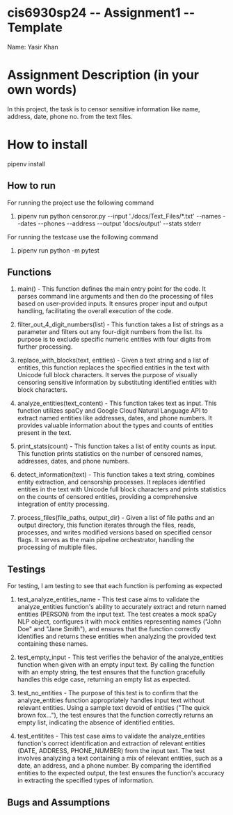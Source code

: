# cis6930sp24 -- Assignment1 -- Template

Name: Yasir Khan

# Assignment Description (in your own words)
In this project, the task is to censor sensitive information like name, address, date, phone no. from the text files.

# How to install
pipenv install

## How to run
For running the project use the following command
1) pipenv run python censoror.py --input './docs/Text_Files/*.txt' --names --dates --phones --address --output 'docs/output' --stats stderr

For running the testcase use the following command
1) pipenv run python -m pytest


## Functions
1)  main() - This function defines the main entry point for the code. It parses command line arguments and then do the processing of files based on user-provided inputs. It ensures proper input and output handling, facilitating the overall execution of the code.

2) filter_out_4_digit_numbers(list) - This function takes a list of strings as a parameter and filters out any four-digit numbers from the list. Its purpose is to exclude specific numeric entities with four digits from further processing.

3) replace_with_blocks(text, entities) - Given a text string and a list of entities, this function replaces the specified entities in the text with Unicode full block characters. It serves the purpose of visually censoring sensitive information by substituting identified entities with block characters.

4) analyze_entities(text_content) - This function takes text as input. This function utilizes spaCy and Google Cloud Natural Language API to extract named entities like addresses, dates, and phone numbers. It provides valuable information about the types and counts of entities present in the text.

5) print_stats(count) - This function takes a list of entity counts as input. This function prints statistics on the number of censored names, addresses, dates, and phone numbers.

6) detect_information(text) - This function takes a text string, combines entity extraction, and censorship processes. It replaces identified entities in the text with Unicode full block characters and prints statistics on the counts of censored entities, providing a comprehensive integration of entity processing.

7) process_files(file_paths, output_dir) - Given a list of file paths and an output directory, this function iterates through the files, reads, processes, and writes modified versions based on specified censor flags. It serves as the main pipeline orchestrator, handling the processing of multiple files.

## Testings
For testing, I am testing to see that each function is perfoming as expected

1) test_analyze_entities_name - This test case aims to validate the analyze_entities function's ability to accurately extract and return named entities (PERSON) from the input text. The test creates a mock spaCy NLP object, configures it with mock entities representing names ("John Doe" and "Jane Smith"), and ensures that the function correctly identifies and returns these entities when analyzing the provided text containing these names.

2) test_empty_input - This test verifies the behavior of the analyze_entities function when given with an empty input text. By calling the function with an empty string, the test ensures that the function gracefully handles this edge case, returning an empty list as expected.

3) test_no_entities - The purpose of this test is to confirm that the analyze_entities function appropriately handles input text without relevant entities. Using a sample text devoid of entities ("The quick brown fox..."), the test ensures that the function correctly returns an empty list, indicating the absence of identified entities.

4) test_entitites - This test case aims to validate the analyze_entities function's correct identification and extraction of relevant entities (DATE, ADDRESS, PHONE_NUMBER) from the input text. The test involves analyzing a text containing a mix of relevant entities, such as a date, an address, and a phone number. By comparing the identified entities to the expected output, the test ensures the function's accuracy in extracting the specified types of information.


## Bugs and Assumptions
